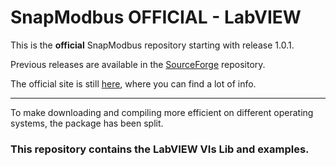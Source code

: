 # SnapModbus OFFICIAL - LabVIEW

This is the **official** SnapModbus repository starting with release 1.0.1.

Previous releases are available in the <a href="https://sourceforge.net/projects/snapmodbus/files/" target="_blank">SourceForge</a> repository.

The official site is still <a href="https://snapmodbus.sourceforge.io/" target="_blank">here</a>, where you can find a lot of info.

---

To make downloading and compiling more efficient on different operating systems, the package has been split.

### This repository contains the LabVIEW VIs Lib and examples.